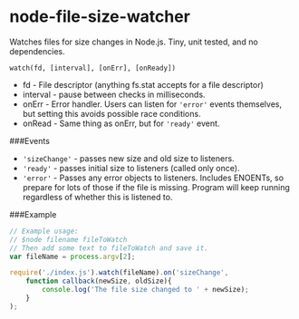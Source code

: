 node-file-size-watcher
===============

Watches files for size changes in Node.js. Tiny, unit tested, and no dependencies.

`watch(fd, [interval], [onErr], [onReady])`

 * fd - File descriptor (anything fs.stat accepts for a file descriptor)
 * interval - pause between checks in milliseconds.
 * onErr - Error handler.  Users can listen for `'error'` events themselves, but setting this avoids possible race conditions.
 * onRead - Same thing as onErr, but for `'ready'` event.

###Events

 * `'sizeChange'` - passes new size and old size to listeners.
 * `'ready'` - passes initial size to listeners (called only once).
 * `'error'` - Passes any error objects to listeners. Includes ENOENTs, so prepare for lots of those if the file is missing. Program will keep running regardless of whether this is listened to.

###Example

``` js
// Example usage:
// $node filename fileToWatch
// Then add some text to fileToWatch and save it.
var fileName = process.argv[2];

require('./index.js').watch(fileName).on('sizeChange',
	function callback(newSize, oldSize){
		console.log('The file size changed to ' + newSize);
	}
);
```
